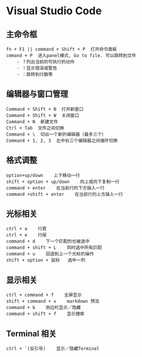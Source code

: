 # Visual Studio Code

## 主命令框
```
fn + F1 || command + Shift + P  打开命令面板
cmmand + P  进入panel模式, Go to file. 可以跳转到文件
    - ？列出当前的可执行的动作
    - ！显示错误或警告
    - ：跳转到行数等
```

## 编辑器与窗口管理
```
Command + Shift + N  打开新窗口
Command + Shift + W  关闭窗口
Command + N  新建文件
Ctrl + Tab  文件之间切换
Command + \  切出一个新的编辑器（最多三个）
Command + 1, 2, 3  左中右三个编辑器之间循环切换
```

## 格式调整
```
option+up/down    上下移动一行
shift + option + up/down    向上或向下复制一行
command + enter    在当前行的下方插入一行
command +shift + enter    在当前行的上方插入一行
```

## 光标相关
```
ctrl + a    行首
ctrl + e    行尾
command + d    下一个匹配的也被选中
command + shift + L    同时选中所有匹配
command + u    回退到上一个光标的操作
shift + option + 鼠标   选中一列
```

## 显示相关
```
ctrl + command + f    全屏显示
shift + command + v    markdown 预览
command + b    侧边栏显示／隐藏
command + shift + f    显示搜索

```

## Terminal 相关
```
ctrl + `(反引号)    显示／隐藏Terminal
```